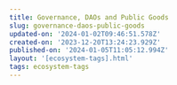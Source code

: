 ```yaml
---
title: Governance, DAOs and Public Goods
slug: governance-daos-public-goods
updated-on: '2024-01-02T09:46:51.578Z'
created-on: '2023-12-20T13:24:23.929Z'
published-on: '2024-01-05T11:05:12.994Z'
layout: '[ecosystem-tags].html'
tags: ecosystem-tags
---
```



